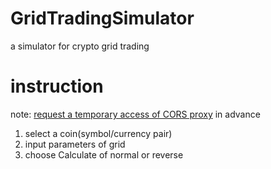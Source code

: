 # GridTradingSimulator
a simulator for crypto grid trading

# instruction
note: [request a temporary access of CORS proxy](https://cors-anywhere.herokuapp.com/corsdemo) in advance
1. select a coin(symbol/currency pair)
2. input parameters of grid
3. choose Calculate of normal or reverse
